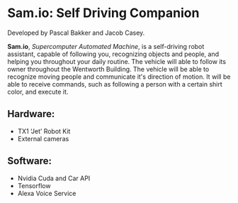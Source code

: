 # Sam.io: Self Driving Companion
Developed by Pascal Bakker and Jacob Casey.

**Sam.io**, *Supercomputer Automated Machine*, is a self-driving robot assistant, capable of following you, recognizing objects and people, and helping you throughout your daily routine. The vehicle will able to follow its owner throughout the Wentworth Building. The vehicle will be able to recognize moving people and communicate it's direction of motion. It will be able to receive commands, such as following a person with a certain shirt color, and execute it. 

## Hardware: 
* TX1 ‘Jet’ Robot Kit
* External cameras

## Software:

* Nvidia Cuda and Car API
* Tensorflow
* Alexa Voice Service
